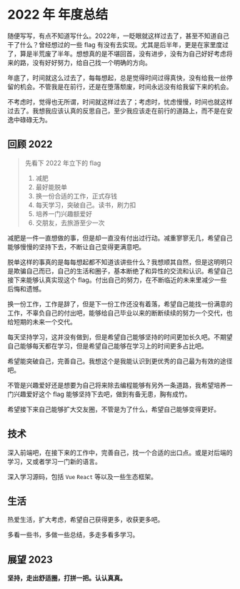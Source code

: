 # 2022 年 年度总结

随便写写，有点不知道写什么。2022年，一眨眼就这样过去了，甚至不知道自己干了什么？曾经想过的一些 flag 有没有去实现。尤其是后半年，更是在家里度过了，算是半荒废了半年。想想真的是不堪回首，没有进步，没有为自己好好考虑将来的路，没有好好努力，给自己找一个明确的方向。

年底了，时间就这么过去了，每每想起，总是觉得时间过得真快，没有给我一丝停留的机会。不管我是在前行，还是在堕落颓废，时间永远没有给我留下来的机会。

不考虑时，觉得也无所谓，时间就这样过去了；考虑时，忧虑慢慢，时间也就这样过去了。我想我应该认真的反思自己，至少我应该走在前行的道路上，而不是在安逸中碌碌无为。

## 回顾 2022

> 先看下 2022 年立下的 flag
> 
> 1. 减肥
> 2. 最好能脱单
> 3. 换一份合适的工作，正式存钱
> 4. 每天学习，突破自己。读书，刷力扣
> 5. 培养一门兴趣额爱好
> 6. 交朋友，去旅游至少一次

减肥是一件一直想做的事，但是却一直没有付出过行动。减重寥寥无几，希望自己能够慢慢的坚持下去，不断让自己变得更满意吧。

脱单这样的事真的是每每想起都不知道该讲些什么？我想顺其自然，但是这明明只是欺骗自己而已，自己的生活和圈子，基本断绝了和异性的交流和认识。希望自己接下来能够认真实现这个 flag。付出自己的努力，在不断临近的未来里减少一些后悔和遗憾。

换一份工作，工作是辞了，但是下一份工作还没有着落，希望自己能找一份满意的工作，不辜负自己的付出吧，能够给自己毕业以来的断断续续的努力一个交代，也给短期的未来一个交代。

每天坚持学习，这并没有做到，但是希望自己能够坚持的时间更加长久吧。不期望自己能够每天都在学习，但是希望自己能够在学习上的时间更多占比吧。

希望能突破自己，完善自己。我想这个是我能认识到更优秀的自己最为有效的途径吧。

不管是兴趣爱好还是想要为自己将来除去编程能够有另外一条道路，我希望培养一门兴趣爱好这个 flag 能够坚持下去吧，做到有备无患，胸有成竹。

希望接下来自己能够扩大交友圈，不管是为了什么，希望自己能够变得更好。

## 技术

深入前端吧，在接下来的工作中，完善自己，找一个合适的出口点。或是对后端的学习，又或者学习一门新的语言。

深入学习源码，包括 `Vue` `React` 等以及一些生态框架。

## 生活

热爱生活，扩大考虑，希望自己获得更多，收获更多吧。

多看一些书，多做一些总结，多走多看多学习。

## 展望 2023

**坚持，走出舒适圈，打拼一把。认认真真。**
